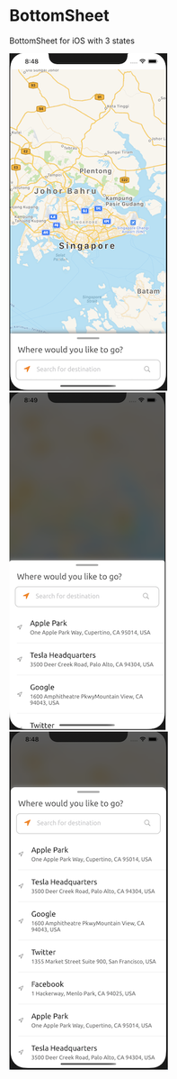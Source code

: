 # BottomSheet
BottomSheet for iOS with 3 states

![Bottom Sheet Screenshot 1](https://github.com/gitvino/BottomSheet/blob/master/Screenshots/screenshot1.png) ![Bottom Sheet Screenshot 2](https://github.com/gitvino/BottomSheet/blob/master/Screenshots/screenshot2.png) ![Bottom Sheet Screenshot 3](https://github.com/gitvino/BottomSheet/blob/master/Screenshots/screenshot3.png) 
